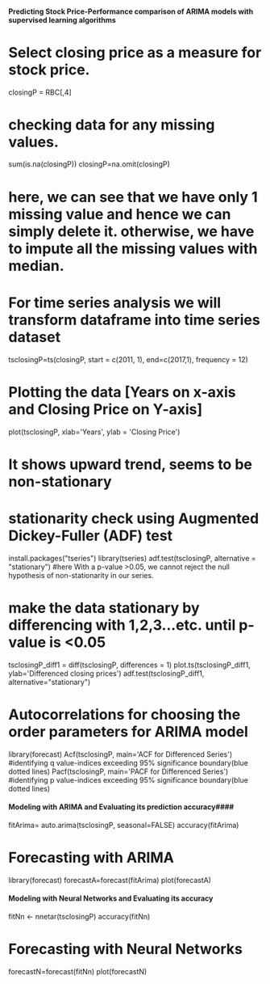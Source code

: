 ####  Predicting Stock Price-Performance comparison of ARIMA models with supervised learning algorithms   ####

# Select closing price as a measure for stock price.  
closingP = RBC[,4]

# checking data for any missing values. 
sum(is.na(closingP))
closingP=na.omit(closingP)
# here, we can see that we have only 1 missing value and hence we can simply delete it. otherwise, we have to impute all the missing values with median.

# For time series analysis we will transform dataframe into time series dataset 
tsclosingP=ts(closingP, start = c(2011, 1), end=c(2017,1), frequency = 12)

# Plotting the data [Years on x-axis and Closing Price on Y-axis]  
plot(tsclosingP, xlab='Years', ylab = 'Closing Price')
# It shows upward trend, seems to be non-stationary

# stationarity check using Augmented Dickey-Fuller (ADF) test
install.packages("tseries")
library(tseries)
adf.test(tsclosingP, alternative = "stationary")
#here With a p-value >0.05, we cannot reject the null hypothesis of non-stationarity in our series.

# make the data stationary by differencing with 1,2,3...etc. until p-value is <0.05
tsclosingP_diff1 = diff(tsclosingP, differences = 1)
plot.ts(tsclosingP_diff1, ylab='Differenced closing prices')
adf.test(tsclosingP_diff1, alternative="stationary")

# Autocorrelations for choosing the order parameters for ARIMA model 
library(forecast)
Acf(tsclosingP, main='ACF for Differenced Series') #identifying q value-indices exceeding 95% significance boundary(blue dotted lines)
Pacf(tsclosingP, main='PACF for Differenced Series') #identifying p value-indices exceeding 95% significance boundary(blue dotted lines)

#### Modeling with ARIMA and Evaluating its prediction accuracy#### 
fitArima= auto.arima(tsclosingP, seasonal=FALSE)
accuracy(fitArima)

# Forecasting with ARIMA
library(forecast)
forecastA=forecast(fitArima)
plot(forecastA)

#### Modeling with Neural Networks  and Evaluating its accuracy #####
fitNn <- nnetar(tsclosingP)
accuracy(fitNn)

# Forecasting with Neural Networks
forecastN=forecast(fitNn)
plot(forecastN)

